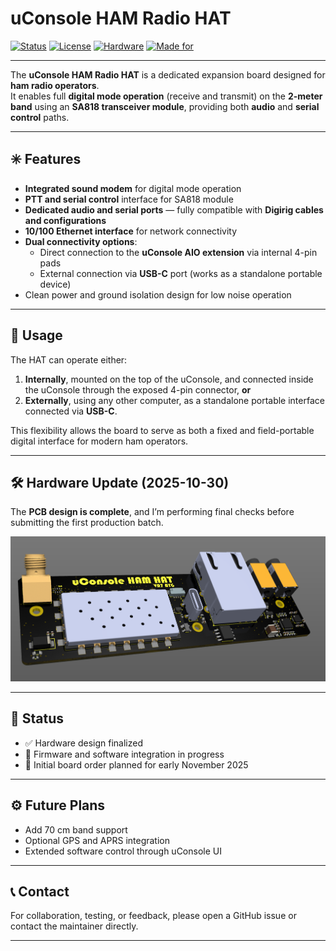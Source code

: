 # uConsole HAM Radio HAT

[![Status](https://img.shields.io/badge/status-prototype-yellow.svg)](https://github.com/ayaghini/uconsole-ham-hat)
[![License](https://img.shields.io/badge/license-MIT-blue.svg)](LICENSE)
[![Hardware](https://img.shields.io/badge/hardware-rev_1.0-green.svg)](hardware/)
[![Made for](https://img.shields.io/badge/platform-uConsole-red.svg)](https://clockworkpi.com/pages/uconsole)

---

The **uConsole HAM Radio HAT** is a dedicated expansion board designed for **ham radio operators**.  
It enables full **digital mode operation** (receive and transmit) on the **2-meter band** using an **SA818 transceiver module**, providing both **audio** and **serial control** paths.

---

## ✳️ Features

- **Integrated sound modem** for digital mode operation  
- **PTT and serial control** interface for SA818 module  
- **Dedicated audio and serial ports** — fully compatible with **Digirig cables and configurations**  
- **10/100 Ethernet interface** for network connectivity  
- **Dual connectivity options**:
  - Direct connection to the **uConsole AIO extension** via internal 4-pin pads  
  - External connection via **USB-C** port (works as a standalone portable device)
- Clean power and ground isolation design for low noise operation

---

## 🔧 Usage

The HAT can operate either:
1. **Internally**, mounted on the top of the uConsole, and connected inside the uConsole through the exposed 4-pin connector, **or**
2. **Externally**, using any other computer, as a standalone portable interface connected via **USB-C**.

This flexibility allows the board to serve as both a fixed and field-portable digital interface for modern ham operators.

---

## 🛠️ Hardware Update (2025-10-30)

The **PCB design is complete**, and I’m performing final checks before submitting the first production batch.

![uConsole HAM Radio HAT PCB](/Pictures/uConsole_HAM_HAT_PCB_render.png)


---

## 📡 Status

- ✅ Hardware design finalized  
- 🔄 Firmware and software integration in progress  
- 🚀 Initial board order planned for early November 2025

---

## ⚙️ Future Plans

- Add 70 cm band support  
- Optional GPS and APRS integration  
- Extended software control through uConsole UI  

---

## 📞 Contact

For collaboration, testing, or feedback, please open a GitHub issue or contact the maintainer directly.

---